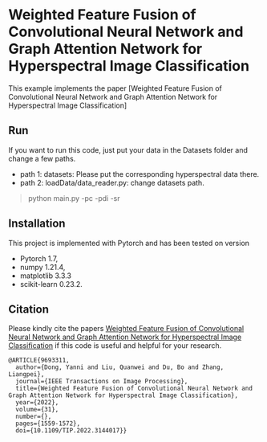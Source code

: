 # Weighted Feature Fusion of Convolutional Neural Network and Graph Attention Network for Hyperspectral Image Classification

This example implements the paper [Weighted Feature Fusion of Convolutional Neural Network and Graph Attention Network for Hyperspectral Image Classification]

## Run
If you want to run this code, just put your data in the Datasets folder and change a few paths.
- path 1: datasets: Please put the corresponding hyperspectral data there.
- path 2: loadData/data_reader.py: change datasets path.

> python main.py -pc -pdi -sr

## Installation
This project is implemented with Pytorch and has been tested on version 
- Pytorch               1.7, 
- numpy                 1.21.4, 
- matplotlib            3.3.3 
- scikit-learn          0.23.2.


## Citation
Please kindly cite the papers [Weighted Feature Fusion of Convolutional Neural Network and Graph Attention Network for Hyperspectral Image Classification](https://ieeexplore.ieee.org/abstract/document/9693311) if this code is useful and helpful for your research.


```
@ARTICLE{9693311,
  author={Dong, Yanni and Liu, Quanwei and Du, Bo and Zhang, Liangpei},
  journal={IEEE Transactions on Image Processing}, 
  title={Weighted Feature Fusion of Convolutional Neural Network and Graph Attention Network for Hyperspectral Image Classification}, 
  year={2022},
  volume={31},
  number={},
  pages={1559-1572},
  doi={10.1109/TIP.2022.3144017}}
```
